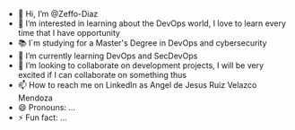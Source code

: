 - 👋 Hi, I’m @Zeffo-Diaz
- 👀 I’m interested in learning about the DevOps world, I love to learn every time that I have opportunity
- 📚 I´m studying for a Master's Degree in DevOps and cybersecurity
- 🌱 I’m currently learning DevOps and SecDevOps
- 💞️ I’m looking to collaborate on development projects, I will be very excited if I can collaborate on something thus
- 📫 How to reach me on LinkedIn as Angel de Jesus Ruiz Velazco Mendoza
- 😄 Pronouns: ...
- ⚡ Fun fact: ...

<!---
Zeffo-Diaz/Zeffo-Diaz is a ✨ special ✨ repository because its `README.md` (this file) appears on your GitHub profile.
You can click the Preview link to take a look at your changes.
--->
